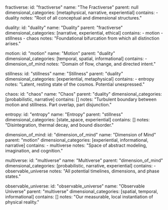 fractiverse:
  id: "fractiverse"
  name: "The Fractiverse"
  parent: null
  dimensional_categories: [metaphysical, narrative, experiential]
  contains:
    - duality
  notes: "Root of all conceptual and dimensional structures."

duality:
  id: "duality"
  name: "Duality"
  parent: "fractiverse"
  dimensional_categories: [narrative, experiential, ethical]
  contains:
    - motion
    - stillness
    - chaos
  notes: "Foundational bifurcation from which all distinction arises."

motion:
  id: "motion"
  name: "Motion"
  parent: "duality"
  dimensional_categories: [temporal, spatial, informational]
  contains:
    - dimension_of_mind
  notes: "Domain of flow, change, and directed intent."

stillness:
  id: "stillness"
  name: "Stillness"
  parent: "duality"
  dimensional_categories: [experiential, metaphysical]
  contains:
    - entropy
  notes: "Latent, resting state of the cosmos. Potential unexpressed."

chaos:
  id: "chaos"
  name: "Chaos"
  parent: "duality"
  dimensional_categories: [probabilistic, narrative]
  contains: []
  notes: "Turbulent boundary between motion and stillness. Part overlap, part disjunction."

entropy:
  id: "entropy"
  name: "Entropy"
  parent: "stillness"
  dimensional_categories: [state_space, experiential]
  contains: []
  notes: "Disintegration, thermal decay, and bound disorder."

dimension_of_mind:
  id: "dimension_of_mind"
  name: "Dimension of Mind"
  parent: "motion"
  dimensional_categories: [experiential, informational, narrative]
  contains:
    - multiverse
  notes: "Space of abstract modeling, imagination, and cognition."

multiverse:
  id: "multiverse"
  name: "Multiverse"
  parent: "dimension_of_mind"
  dimensional_categories: [probabilistic, narrative, experiential]
  contains:
    - observable_universe
  notes: "All potential timelines, dimensions, and phase states."

observable_universe:
  id: "observable_universe"
  name: "Observable Universe"
  parent: "multiverse"
  dimensional_categories: [spatial, temporal, informational]
  contains: []
  notes: "Our measurable, local instantiation of physical reality."